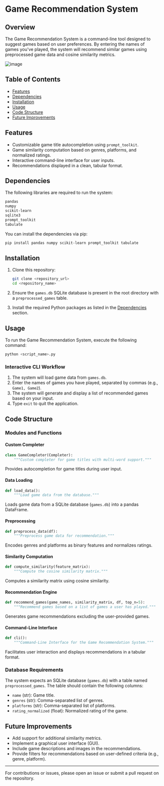 # Game Recommendation System

## Overview
The Game Recommendation System is a command-line tool designed to suggest games based on user preferences. By entering the names of games you've played, the system will recommend similar games using preprocessed game data and cosine similarity metrics.

![image](https://github.com/user-attachments/assets/662361d6-ea83-4970-b6ec-c437043ebe99)

## Table of Contents
- [Features](#features)
- [Dependencies](#dependencies)
- [Installation](#installation)
- [Usage](#usage)
- [Code Structure](#code-structure)
- [Future Improvements](#future-improvements)

## Features
- Customizable game title autocompletion using `prompt_toolkit`.
- Game similarity computation based on genres, platforms, and normalized ratings.
- Interactive command-line interface for user inputs.
- Recommendations displayed in a clean, tabular format.

## Dependencies
The following libraries are required to run the system:

```bash
pandas
numpy
scikit-learn
sqlite3
prompt_toolkit
tabulate
```

You can install the dependencies via pip:

```bash
pip install pandas numpy scikit-learn prompt_toolkit tabulate
```

## Installation
1. Clone this repository:

   ```bash
   git clone <repository_url>
   cd <repository_name>
   ```

2. Ensure the `games.db` SQLite database is present in the root directory with a `preprocessed_games` table.

3. Install the required Python packages as listed in the [Dependencies](#dependencies) section.

## Usage
To run the Game Recommendation System, execute the following command:

```bash
python <script_name>.py
```

### Interactive CLI Workflow
1. The system will load game data from `games.db`.
2. Enter the names of games you have played, separated by commas (e.g., `Game1, Game2`).
3. The system will generate and display a list of recommended games based on your input.
4. Type `exit` to quit the application.

## Code Structure

### Modules and Functions

#### **Custom Completer**
```python
class GameCompleter(Completer):
    """Custom completer for game titles with multi-word support."""
```
Provides autocompletion for game titles during user input.

#### **Data Loading**
```python
def load_data():
    """Load game data from the database."""
```
Loads game data from a SQLite database (`games.db`) into a pandas DataFrame.

#### **Preprocessing**
```python
def preprocess_data(df):
    """Preprocess game data for recommendation."""
```
Encodes genres and platforms as binary features and normalizes ratings.

#### **Similarity Computation**
```python
def compute_similarity(feature_matrix):
    """Compute the cosine similarity matrix."""
```
Computes a similarity matrix using cosine similarity.

#### **Recommendation Engine**
```python
def recommend_games(game_names, similarity_matrix, df, top_n=5):
    """Recommend games based on a list of games a user has played."""
```
Generates game recommendations excluding the user-provided games.

#### **Command-Line Interface**
```python
def cli():
    """Command-Line Interface for the Game Recommendation System."""
```
Facilitates user interaction and displays recommendations in a tabular format.

### Database Requirements
The system expects an SQLite database (`games.db`) with a table named `preprocessed_games`. The table should contain the following columns:
- `name` (str): Game title.
- `genres` (str): Comma-separated list of genres.
- `platforms` (str): Comma-separated list of platforms.
- `rating_normalized` (float): Normalized rating of the game.

## Future Improvements
- Add support for additional similarity metrics.
- Implement a graphical user interface (GUI).
- Include game descriptions and images in the recommendations.
- Provide filters for recommendations based on user-defined criteria (e.g., genre, platform).

---
For contributions or issues, please open an issue or submit a pull request on the repository.

